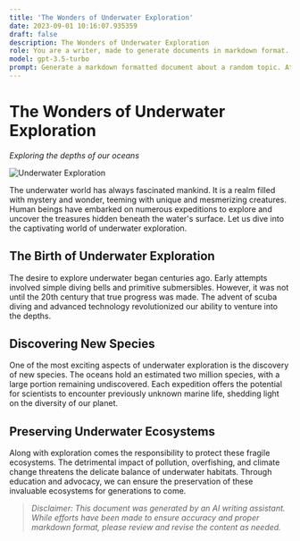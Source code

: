 ```yaml
---
title: 'The Wonders of Underwater Exploration'
date: 2023-09-01 10:16:07.935359
draft: false
description: The Wonders of Underwater Exploration
role: You are a writer, made to generate documents in markdown format. It is very important that all of the documents you generate are in valid markdown format.
model: gpt-3.5-turbo
prompt: Generate a markdown formatted document about a random topic. At the bottom, include a disclaimer explaining that the document was generated by you. The first line of the document should be the title. Make sure that the entire document is in proper markdown format, using a mix of various tags to make the document visually appealing.
---
```


# The Wonders of Underwater Exploration

*Exploring the depths of our oceans*

![Underwater Exploration](https://example.com/underwater-exploration.jpg)

The underwater world has always fascinated mankind. It is a realm filled with mystery and wonder, teeming with unique and mesmerizing creatures. Human beings have embarked on numerous expeditions to explore and uncover the treasures hidden beneath the water's surface. Let us dive into the captivating world of underwater exploration.

## The Birth of Underwater Exploration

The desire to explore underwater began centuries ago. Early attempts involved simple diving bells and primitive submersibles. However, it was not until the 20th century that true progress was made. The advent of scuba diving and advanced technology revolutionized our ability to venture into the depths.

## Discovering New Species

One of the most exciting aspects of underwater exploration is the discovery of new species. The oceans hold an estimated two million species, with a large portion remaining undiscovered. Each expedition offers the potential for scientists to encounter previously unknown marine life, shedding light on the diversity of our planet.

## Preserving Underwater Ecosystems

Along with exploration comes the responsibility to protect these fragile ecosystems. The detrimental impact of pollution, overfishing, and climate change threatens the delicate balance of underwater habitats. Through education and advocacy, we can ensure the preservation of these invaluable ecosystems for generations to come.

> *Disclaimer: This document was generated by an AI writing assistant. While efforts have been made to ensure accuracy and proper markdown format, please review and revise the content as needed.*